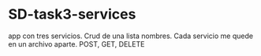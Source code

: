 # SD-task3-services
app con tres servicios. Crud de una lista nombres. Cada servicio me quede en un archivo aparte.  POST, GET, DELETE
